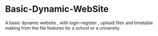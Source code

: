 # Basic-Dynamic-WebSite
A basic dynamic website , with login-register , upload files and timatable making from the file features for a school or a university.
